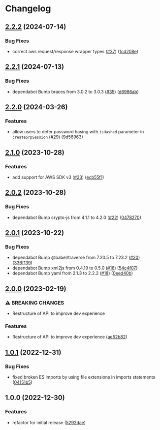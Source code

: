 # Changelog

## [2.2.2](https://github.com/simonmcallister0210/cognito-srp-helper/compare/v2.2.1...v2.2.2) (2024-07-14)


### Bug Fixes

* correct aws request/response wrapper types ([#37](https://github.com/simonmcallister0210/cognito-srp-helper/issues/37)) ([1cd208e](https://github.com/simonmcallister0210/cognito-srp-helper/commit/1cd208ebc3a1d271f230aad6e3256ca2fc4e080d))

## [2.2.1](https://github.com/simonmcallister0210/cognito-srp-helper/compare/v2.2.0...v2.2.1) (2024-07-13)


### Bug Fixes

* dependabot Bump braces from 3.0.2 to 3.0.3 ([#35](https://github.com/simonmcallister0210/cognito-srp-helper/issues/35)) ([d6986ab](https://github.com/simonmcallister0210/cognito-srp-helper/commit/d6986ab09fe69ab28cc810e996c6b0cbc62deb38))

## [2.2.0](https://github.com/simonmcallister0210/cognito-srp-helper/compare/v2.1.0...v2.2.0) (2024-03-26)


### Features

* allow users to defer password hasing with `isHashed` parameter in `createSrpSession` ([#29](https://github.com/simonmcallister0210/cognito-srp-helper/issues/29)) ([9d56963](https://github.com/simonmcallister0210/cognito-srp-helper/commit/9d56963baf744916401b8b14d242696d92c96939))

## [2.1.0](https://github.com/simonmcallister0210/cognito-srp-helper/compare/v2.0.2...v2.1.0) (2023-10-28)


### Features

* add support for AWS SDK v3 ([#23](https://github.com/simonmcallister0210/cognito-srp-helper/issues/23)) ([ecb55f1](https://github.com/simonmcallister0210/cognito-srp-helper/commit/ecb55f1ba311434e190ab80c28ab0420b60f08dd))

## [2.0.2](https://github.com/simonmcallister0210/cognito-srp-helper/compare/v2.0.1...v2.0.2) (2023-10-28)


### Bug Fixes

* dependabot Bump crypto-js from 4.1.1 to 4.2.0 ([#22](https://github.com/simonmcallister0210/cognito-srp-helper/issues/22)) ([0478270](https://github.com/simonmcallister0210/cognito-srp-helper/commit/047827088cc374087ae35bf4d96a09f2b351b6f1))

## [2.0.1](https://github.com/simonmcallister0210/cognito-srp-helper/compare/v2.0.0...v2.0.1) (2023-10-22)


### Bug Fixes

* dependabot Bump @babel/traverse from 7.20.5 to 7.23.2 ([#20](https://github.com/simonmcallister0210/cognito-srp-helper/issues/20)) ([336f139](https://github.com/simonmcallister0210/cognito-srp-helper/commit/336f1398fd7e7262a41fac77199b4e2a3f442f6e))
* dependabot Bump xml2js from 0.4.19 to 0.5.0 ([#16](https://github.com/simonmcallister0210/cognito-srp-helper/issues/16)) ([54c4f07](https://github.com/simonmcallister0210/cognito-srp-helper/commit/54c4f0732075c56216e9fed7f56e21171a8c385c))
* dependabot Bump yaml from 2.1.3 to 2.2.2 ([#18](https://github.com/simonmcallister0210/cognito-srp-helper/issues/18)) ([0eed40b](https://github.com/simonmcallister0210/cognito-srp-helper/commit/0eed40be4b7aeaf4d4cd846ababfc1086c612f19))

## [2.0.0](https://github.com/simonmcallister0210/cognito-srp-helper/compare/v1.0.1...v2.0.0) (2023-02-19)


### ⚠ BREAKING CHANGES

* Restructure of API to improve dev experience

### Features

* Restructure of API to improve dev experience ([ae52b82](https://github.com/simonmcallister0210/cognito-srp-helper/commit/ae52b828b887103b5a068eaf714fad518e4d34f0))

## [1.0.1](https://github.com/simonmcallister0210/cognito-srp-helper/compare/v1.0.0...v1.0.1) (2022-12-31)


### Bug Fixes

* fixed broken ES imports by using file extensions in imports statements ([04151b5](https://github.com/simonmcallister0210/cognito-srp-helper/commit/04151b51311e37fc4410458aa7c71acf446fb012))

## 1.0.0 (2022-12-30)


### Features

* refactor for initial release ([5292dae](https://github.com/simonmcallister0210/cognito-srp-helper/commit/5292dae17b812cabcd014e68cd18bd1412b66e23))
